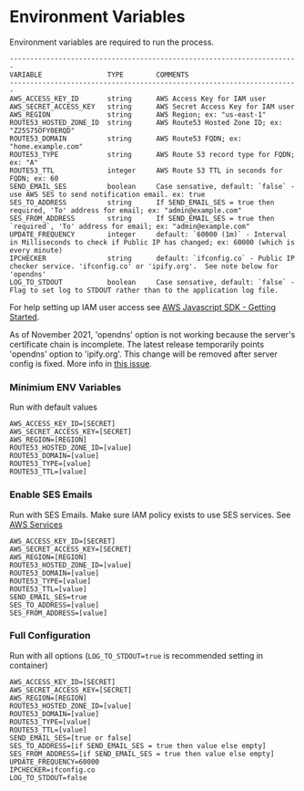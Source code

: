 # Environment Variables

Environment variables are required to run the process.

    -----------------------------------------------------------------------
    VARIABLE                TYPE        COMMENTS
    -----------------------------------------------------------------------
    AWS_ACCESS_KEY_ID       string      AWS Access Key for IAM user
    AWS_SECRET_ACCESS_KEY   string      AWS Secret Access Key for IAM user
    AWS_REGION              string      AWS Region; ex: "us-east-1"
    ROUTE53_HOSTED_ZONE_ID  string      AWS Route53 Hosted Zone ID; ex: "Z25S75OFY0ERQD"
    ROUTE53_DOMAIN          string      AWS Route53 FQDN; ex: "home.example.com"
    ROUTE53_TYPE            string      AWS Route 53 record type for FQDN; ex: "A"
    ROUTE53_TTL             integer     AWS Route 53 TTL in seconds for FQDN; ex: 60
    SEND_EMAIL_SES          boolean     Case sensative, default: `false` - use AWS SES to send notification email. ex: true
    SES_TO_ADDRESS          string      If SEND_EMAIL_SES = true then required, 'To' address for email; ex: "admin@example.com"
    SES_FROM_ADDRESS        string      If SEND_EMAIL_SES = true then `required`, 'To' address for email; ex: "admin@example.com"
    UPDATE_FREQUENCY        integer     default: `60000 (1m)` - Interval in Milliseconds to check if Public IP has changed; ex: 60000 (which is every minute)
    IPCHECKER               string      default: `ifconfig.co` - Public IP checker service. 'ifconfig.co' or 'ipify.org'.  See note below for 'opendns'
    LOG_TO_STDOUT           boolean     Case sensative, default: `false` - Flag to set log to STDOUT rather than to the application log file.

For help setting up IAM user access see [AWS Javascript SDK - Getting Started](http://docs.aws.amazon.com/sdk-for-javascript/v2/developer-guide/getting-started-nodejs.html).

As of November 2021, 'opendns' option is not working because the server's certificate chain is incomplete.  The latest release temporarily points 'opendns' option to 'ipify.org'.  This change will be removed after server config is fixed.  More info in [this issue](https://github.com/sjmayotte/route53-dynamic-dns/issues/18#issuecomment-971780716).


### Minimium ENV Variables
Run with default values

    AWS_ACCESS_KEY_ID=[SECRET]
    AWS_SECRET_ACCESS_KEY=[SECRET]
    AWS_REGION=[REGION]
    ROUTE53_HOSTED_ZONE_ID=[value]
    ROUTE53_DOMAIN=[value]
    ROUTE53_TYPE=[value]
    ROUTE53_TTL=[value]


### Enable SES Emails
Run with SES Emails.  Make sure IAM policy exists to use SES services.  See [AWS Services](/config/aws/#ses)

    AWS_ACCESS_KEY_ID=[SECRET]
    AWS_SECRET_ACCESS_KEY=[SECRET]
    AWS_REGION=[REGION]
    ROUTE53_HOSTED_ZONE_ID=[value]
    ROUTE53_DOMAIN=[value]
    ROUTE53_TYPE=[value]
    ROUTE53_TTL=[value]
    SEND_EMAIL_SES=true
    SES_TO_ADDRESS=[value]
    SES_FROM_ADDRESS=[value]


### Full Configuration
Run with all options (`LOG_TO_STDOUT=true` is recommended setting in container)

    AWS_ACCESS_KEY_ID=[SECRET]
    AWS_SECRET_ACCESS_KEY=[SECRET]
    AWS_REGION=[REGION]
    ROUTE53_HOSTED_ZONE_ID=[value]
    ROUTE53_DOMAIN=[value]
    ROUTE53_TYPE=[value]
    ROUTE53_TTL=[value]
    SEND_EMAIL_SES=[true or false]
    SES_TO_ADDRESS=[if SEND_EMAIL_SES = true then value else empty]
    SES_FROM_ADDRESS=[if SEND_EMAIL_SES = true then value else empty]
    UPDATE_FREQUENCY=60000
    IPCHECKER=ifconfig.co
    LOG_TO_STDOUT=false
